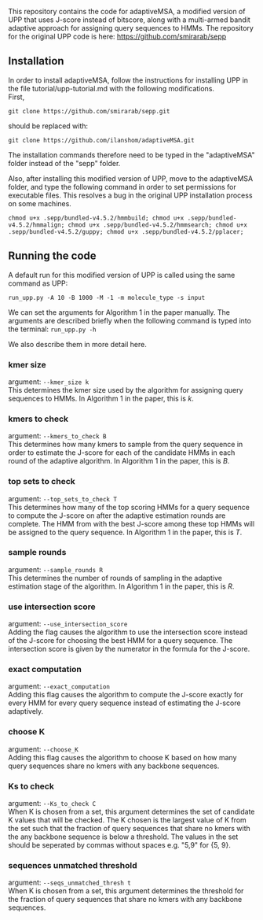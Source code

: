 This repository contains the code for adaptiveMSA, a modified version of UPP that uses J-score instead of bitscore, along with a multi-armed bandit adaptive approach for assigning query sequences to HMMs.
The repository for the original UPP code is here: https://github.com/smirarab/sepp

## Installation

In order to install adaptiveMSA, follow the instructions for installing UPP in the file tutorial/upp-tutorial.md with the following modifications.  
First,

`git clone https://github.com/smirarab/sepp.git`

should be replaced with:

`git clone https://github.com/ilanshom/adaptiveMSA.git` 

The installation commands therefore need to be typed in the "adaptiveMSA" folder instead of the "sepp" folder.

Also, after installing this modified version of UPP, move to the adaptiveMSA folder, and type the following command in order to set permissions for executable files.  This resolves a bug in the original UPP installation process on some machines.

`chmod u+x .sepp/bundled-v4.5.2/hmmbuild; chmod u+x .sepp/bundled-v4.5.2/hmmalign; chmod u+x .sepp/bundled-v4.5.2/hmmsearch; chmod u+x .sepp/bundled-v4.5.2/guppy; chmod u+x .sepp/bundled-v4.5.2/pplacer;`

## Running the code

A default run for this modified version of UPP is called using the same command as UPP:

`run_upp.py -A 10 -B 1000 -M -1 -m molecule_type -s input`

We can set the arguments for Algorithm 1 in the paper manually.  The arguments are described briefly when the following command is typed into the terminal:
`run_upp.py -h`

We also describe them in more detail here.

### kmer size
argument: `--kmer_size k` \
This determines the kmer size used by the algorithm for assigning query sequences to HMMs.  In Algorithm 1 in the paper, this is $k$.

### kmers to check
argument: `--kmers_to_check B` \
This determines how many kmers to sample from the query sequence in order to estimate the J-score for each of the candidate HMMs in each round of the adaptive algorithm.  In Algorithm 1 in the paper, this is $B$.

### top sets to check
argument: `--top_sets_to_check T` \
This determines how many of the top scoring HMMs for a query sequence to compute the J-score on after the adaptive estimation rounds are complete.  The HMM from with the best J-score among these top HMMs will be assigned to the query sequence.  In Algorithm 1 in the paper, this is $T$.

### sample rounds
argument: `--sample_rounds R` \
This determines the number of rounds of sampling in the adaptive estimation stage of the algorithm.  In Algorithm 1 in the paper, this is $R$.

### use intersection score
argument: `--use_intersection_score` \
Adding the flag causes the algorithm to use the intersection score instead of the J-score for choosing the best HMM for a query sequence.  The intersection score is given by the numerator in the formula for the J-score.

### exact computation
argument: `--exact_computation` \
Adding this flag causes the algorithm to compute the J-score exactly for every HMM for every query sequence instead of estimating the J-score adaptively.  

### choose K
argument: `--choose_K` \
Adding this flag causes the algorithm to choose K based on how many query sequences share no kmers with any backbone sequences.

### Ks to check
argument: `--Ks_to_check C` \
When K is chosen from a set, this argument determines the set of candidate K values that will be checked.  The K chosen is the largest value of K from the set such that the fraction of query sequences that share no kmers with the any backbone sequence is below a threshold.  The values in the set should be seperated by commas without spaces e.g. "5,9" for {5, 9}.

### sequences unmatched threshold
argument: `--seqs_unmatched_thresh t` \
When K is chosen from a set, this argument determines the threshold for the fraction of query sequences that share no kmers with any backbone sequences.
